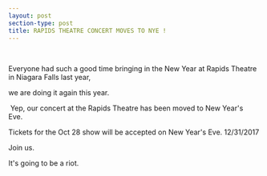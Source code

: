 ```yaml
---
layout: post
section-type: post
title: RAPIDS THEATRE CONCERT MOVES TO NYE !
---
```


<p>&nbsp;</p>

<p>Everyone had such a good time bringing in the New Year at Rapids Theatre in Niagara Falls last year,</p>

<p>we&nbsp;are doing&nbsp;it again this year.</p>

<p>&nbsp;Yep, our&nbsp;concert at the&nbsp;Rapids Theatre&nbsp;has been&nbsp;moved to New Year's Eve.&nbsp;&nbsp;</p>

<p>Tickets for the Oct 28 show&nbsp;will be accepted on New Year's Eve. 12/31/2017</p>

<p>Join us.</p>

<p>It's going to be a riot.</p>
